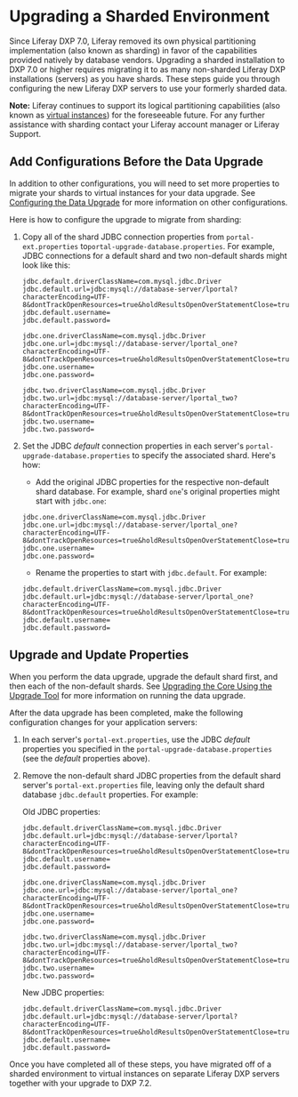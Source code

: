 # Upgrading a Sharded Environment

Since Liferay DXP 7.0, Liferay removed its own physical partitioning implementation (also known as sharding) in favor of the capabilities provided natively by database vendors. Upgrading a sharded installation to DXP 7.0 or higher requires migrating it to as many non-sharded Liferay DXP installations (servers) as you have shards. These steps guide you through configuring the new Liferay DXP servers to use your formerly sharded data.

**Note:** Liferay continues to support its logical partitioning capabilities (also known as [virtual instances](/docs/7-2/user/-/knowledge_base/u/setting-up-a-virtual-instance)) for the foreseeable future. For any further assistance with sharding contact your Liferay account manager or Liferay Support. 

## Add Configurations Before the Data Upgrade

In addition to other configurations, you will need to set more properties to migrate your shards to virtual instances for your data upgrade. See [Configuring the Data Upgrade](./06-configuring-the-data-upgrade.md) for more information on other configurations.

Here is how to configure the upgrade to migrate from sharding:

1. Copy all of the shard JDBC connection properties from `portal-ext.properties` to`portal-upgrade-database.properties`. For example, JDBC connections for a default shard and two non-default shards might look like this:

    ```properties
    jdbc.default.driverClassName=com.mysql.jdbc.Driver
    jdbc.default.url=jdbc:mysql://database-server/lportal?characterEncoding=UTF-8&dontTrackOpenResources=true&holdResultsOpenOverStatementClose=true&useFastDateParsing=false&useUnicode=true
    jdbc.default.username=
    jdbc.default.password=

    jdbc.one.driverClassName=com.mysql.jdbc.Driver
    jdbc.one.url=jdbc:mysql://database-server/lportal_one?characterEncoding=UTF-8&dontTrackOpenResources=true&holdResultsOpenOverStatementClose=true&useFastDateParsing=false&useUnicode=true
    jdbc.one.username=
    jdbc.one.password=

    jdbc.two.driverClassName=com.mysql.jdbc.Driver
    jdbc.two.url=jdbc:mysql://database-server/lportal_two?characterEncoding=UTF-8&dontTrackOpenResources=true&holdResultsOpenOverStatementClose=true&useFastDateParsing=false&useUnicode=true
    jdbc.two.username=
    jdbc.two.password=
    ```

1. Set the JDBC *default* connection properties in each server's `portal-upgrade-database.properties` to specify the associated shard. Here's how: 

    - Add the original JDBC properties for the respective non-default shard database. For example, shard `one`'s original properties might start with `jdbc.one`:

    ```properties
    jdbc.one.driverClassName=com.mysql.jdbc.Driver
    jdbc.one.url=jdbc:mysql://database-server/lportal_one?characterEncoding=UTF-8&dontTrackOpenResources=true&holdResultsOpenOverStatementClose=true&useFastDateParsing=false&useUnicode=true
    jdbc.one.username=
    jdbc.one.password=
    ```

    - Rename the properties to start with `jdbc.default`. For example:

    ```properties
    jdbc.default.driverClassName=com.mysql.jdbc.Driver
    jdbc.default.url=jdbc:mysql://database-server/lportal_one?characterEncoding=UTF-8&dontTrackOpenResources=true&holdResultsOpenOverStatementClose=true&useFastDateParsing=false&useUnicode=true
    jdbc.default.username=
    jdbc.default.password=
    ```

## Upgrade and Update Properties

When you perform the data upgrade, upgrade the default shard first, and then each of the non-default shards. See [Upgrading the Core Using the Upgrade Tool](./07-upgrading-the-core-using-the-upgrade-tool.md) for more information on running the data upgrade.

After the data upgrade has been completed, make the following configuration changes for your application servers:

1. In each server's `portal-ext.properties`, use the JDBC *default* properties you specified in the `portal-upgrade-database.properties` (see the *default* properties above). 

1. Remove the non-default shard JDBC properties from the default shard server's `portal-ext.properties` file, leaving only the default shard database `jdbc.default` properties. For example:

    Old JDBC properties: 

    ```properties
    jdbc.default.driverClassName=com.mysql.jdbc.Driver
    jdbc.default.url=jdbc:mysql://database-server/lportal?characterEncoding=UTF-8&dontTrackOpenResources=true&holdResultsOpenOverStatementClose=true&useFastDateParsing=false&useUnicode=true
    jdbc.default.username=
    jdbc.default.password=

    jdbc.one.driverClassName=com.mysql.jdbc.Driver
    jdbc.one.url=jdbc:mysql://database-server/lportal_one?characterEncoding=UTF-8&dontTrackOpenResources=true&holdResultsOpenOverStatementClose=true&useFastDateParsing=false&useUnicode=true
    jdbc.one.username=
    jdbc.one.password=

    jdbc.two.driverClassName=com.mysql.jdbc.Driver
    jdbc.two.url=jdbc:mysql://database-server/lportal_two?characterEncoding=UTF-8&dontTrackOpenResources=true&holdResultsOpenOverStatementClose=true&useFastDateParsing=false&useUnicode=true
    jdbc.two.username=
    jdbc.two.password=
    ```

    New JDBC properties:

    ```properties
    jdbc.default.driverClassName=com.mysql.jdbc.Driver
    jdbc.default.url=jdbc:mysql://database-server/lportal?characterEncoding=UTF-8&dontTrackOpenResources=true&holdResultsOpenOverStatementClose=true&useFastDateParsing=false&useUnicode=true
    jdbc.default.username=
    jdbc.default.password=
    ```

Once you have completed all of these steps, you have migrated off of a sharded environment to virtual instances on separate Liferay DXP servers together with your upgrade to DXP 7.2.
